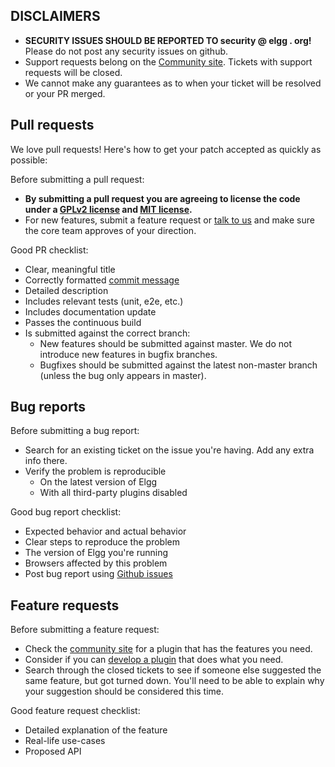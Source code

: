 ## DISCLAIMERS

 * **SECURITY ISSUES SHOULD BE REPORTED TO security @ elgg . org!** Please do not post any security issues on github.
 * Support requests belong on the [Community site][2]. Tickets with support requests will be closed.
 * We cannot make any guarantees as to when your ticket will be resolved or your PR merged.

## Pull requests

We love pull requests! Here's how to get your patch accepted as quickly as possible:

Before submitting a pull request:

 * **By submitting a pull request you are agreeing to license the code under a [GPLv2 license][3] and [MIT license][4].**
 * For new features, submit a feature request or [talk to us](http://community.elgg.org/groups/profile/211069/feedback-and-planning) and make sure the core team approves of your direction.

Good PR checklist:

 * Clear, meaningful title
 * Correctly formatted [commit message](https://github.com/Elgg/Elgg/issues/5976)
 * Detailed description
 * Includes relevant tests (unit, e2e, etc.)
 * Includes documentation update
 * Passes the continuous build
 * Is submitted against the correct branch:
   * New features should be submitted against master. We do not introduce new features in bugfix branches.
   * Bugfixes should be submitted against the latest non-master branch (unless the bug only appears in master).

## Bug reports

Before submitting a bug report:

 * Search for an existing ticket on the issue you're having. Add any extra info there.
 * Verify the problem is reproducible
   * On the latest version of Elgg
   * With all third-party plugins disabled

Good bug report checklist:

 * Expected behavior and actual behavior
 * Clear steps to reproduce the problem
 * The version of Elgg you're running
 * Browsers affected by this problem
 * Post bug report using [Github issues](https://github.com/Elgg/Elgg/issues)

## Feature requests

Before submitting a feature request:

 * Check the [community site][2] for a plugin that has the features you need.
 * Consider if you can [develop a plugin][8] that does what you need.
 * Search through the closed tickets to see if someone else suggested the same feature, but got turned down.
   You'll need to be able to explain why your suggestion should be considered this time.
   
Good feature request checklist:

 *  Detailed explanation of the feature
 *  Real-life use-cases
 *  Proposed API

 [2]: http://community.elgg.org
 [3]: http://www.gnu.org/licenses/old-licenses/gpl-2.0.html
 [4]: http://en.wikipedia.org/wiki/MIT_License
 [6]: https://github.com/Elgg/Elgg/issues/new
 [7]: http://docs.elgg.org/wiki/Development/Contributing/Patches
 [8]: http://docs.elgg.org/wiki/Plugin_development
 [9]: https://github.com/Elgg/Elgg/tree/master/docs/coding_standards
